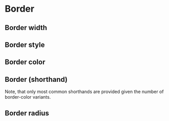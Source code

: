 <script setup>
import CdxDocsTokensTable from '../../src/components/tokens/TokensTable.vue';
import tokens from '@wikimedia/codex-design-tokens/theme-wikimedia-ui.json';
</script>

# Border

## Border width

<cdx-docs-tokens-table
	:tokens="tokens['border-width']"
	token-demo="CdxDocsTokenDemo"
	token-category="border"
	css-property="border-width"
/>

## Border style

<cdx-docs-tokens-table
	:tokens="tokens['border-style']"
	token-demo="CdxDocsTokenDemo"
	token-category="border"
	css-property="border-style"
/>

## Border color

<cdx-docs-tokens-table
	:tokens="tokens['border-color']"
	token-demo="CdxDocsTokenDemo"
	token-category="border"
	css-property="border-color"
/>

## Border (shorthand)

Note, that only most common shorthands are provided given the number of border-color variants.

<cdx-docs-tokens-table
	:tokens="tokens['border']"
	token-demo="CdxDocsTokenDemo"
	token-category="border"
	css-property="border"
/>

## Border radius
<cdx-docs-tokens-table
	:tokens="tokens['border-radius']"
	token-demo="CdxDocsTokenDemo"
	token-category="border"
	css-property="border-radius"
/>
